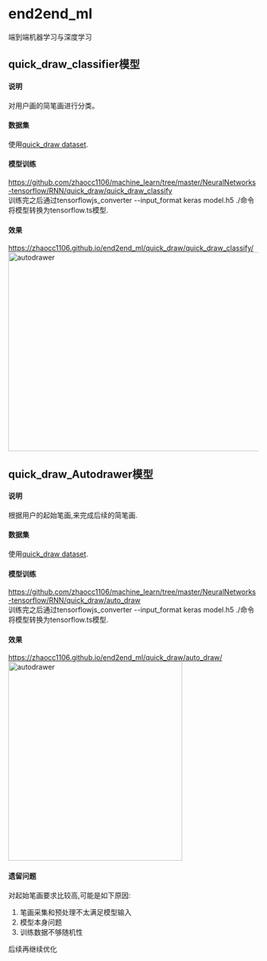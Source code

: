 # end2end_ml
端到端机器学习与深度学习

## quick_draw_classifier模型
#### 说明
对用户画的简笔画进行分类。
#### 数据集
使用[quick_draw dataset](https://github.com/googlecreativelab/quickdraw-dataset).<br>
#### 模型训练
https://github.com/zhaocc1106/machine_learn/tree/master/NeuralNetworks-tensorflow/RNN/quick_draw/quick_draw_classify<br>
训练完之后通过tensorflowjs_converter --input_format keras model.h5 ./命令将模型转换为tensorflow.ts模型.
#### 效果
https://zhaocc1106.github.io/end2end_ml/quick_draw/quick_draw_classify/<br>
<img src="https://github.com/zhaocc1106/end2end_ml/blob/master/quick_draw/quick_draw_classify/out/quick_draw_classify.gif"  height="400" width="700" alt="autodrawer">


## quick_draw_Autodrawer模型
#### 说明
根据用户的起始笔画,来完成后续的简笔画.
#### 数据集
使用[quick_draw dataset](https://github.com/googlecreativelab/quickdraw-dataset).<br>
#### 模型训练
https://github.com/zhaocc1106/machine_learn/tree/master/NeuralNetworks-tensorflow/RNN/quick_draw/auto_draw<br>
训练完之后通过tensorflowjs_converter --input_format keras model.h5 ./命令将模型转换为tensorflow.ts模型.
#### 效果
https://zhaocc1106.github.io/end2end_ml/quick_draw/auto_draw/<br>
<img src="https://github.com/zhaocc1106/end2end_ml/blob/master/quick_draw/auto_draw/out/autodrawer.gif"  height="400" width="350" alt="autodrawer">
#### 遗留问题
对起始笔画要求比较高,可能是如下原因:<br>
1. 笔画采集和预处理不太满足模型输入<br>
2. 模型本身问题<br>
3. 训练数据不够随机性<br>

后续再继续优化
